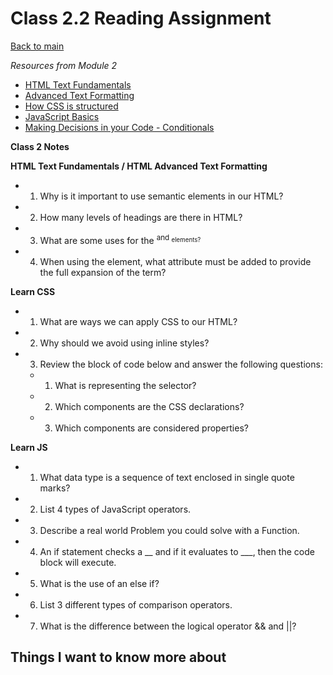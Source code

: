 # Class 2.2 Reading Assignment

[Back to main](https://michaeldulin.github.io/reading-notes)

*Resources from Module 2* 
- [HTML Text Fundamentals](https://developer.mozilla.org/en-US/docs/Learn/HTML/Introduction_to_HTML/HTML_text_fundamentals)
- [Advanced Text Formatting](https://developer.mozilla.org/en-US/docs/Learn/HTML/Introduction_to_HTML/Advanced_text_formatting)
- [How CSS is structured](https://developer.mozilla.org/en-US/docs/Learn/CSS/First_steps/How_CSS_is_structured)
- [JavaScript Basics](https://developer.mozilla.org/en-US/docs/Learn/Getting_started_with_the_web/JavaScript_basics)
- [Making Decisions in your Code - Conditionals](https://developer.mozilla.org/en-US/docs/Learn/JavaScript/Building_blocks/conditionals)

**Class 2 Notes**

**HTML Text Fundamentals / HTML Advanced Text Formatting**
- 1. Why is it important to use semantic elements in our HTML?
- 2. How many levels of headings are there in HTML?
- 3. What are some uses for the <sup> and <sub> elements?
- 4. When using the <abbr> element, what attribute must be added to provide the full expansion of the term?

**Learn CSS**
- 1. What are ways we can apply CSS to our HTML?
- 2. Why should we avoid using inline styles?
- 3. Review the block of code below and answer the following questions:
  - 1. What is representing the selector?
  - 2. Which components are the CSS declarations?
  - 3. Which components are considered properties?

**Learn JS**
- 1. What data type is a sequence of text enclosed in single quote marks?
- 2. List 4 types of JavaScript operators.
- 3. Describe a real world Problem you could solve with a Function.
- 4. An if statement checks a __ and if it evaluates to ___, then the code block will execute.
- 5. What is the use of an else if?
- 6. List 3 different types of comparison operators.
- 7. What is the difference between the logical operator && and ||?

## Things I want to know more about
